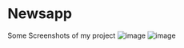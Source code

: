 # Newsapp
Some Screenshots of my project
![image](https://user-images.githubusercontent.com/43167327/222449721-0d609159-38c4-423b-b943-bb53d21f85d1.png)
![image](https://user-images.githubusercontent.com/43167327/222449886-0434e941-1c8e-413d-828f-f4f337a4983a.png)


